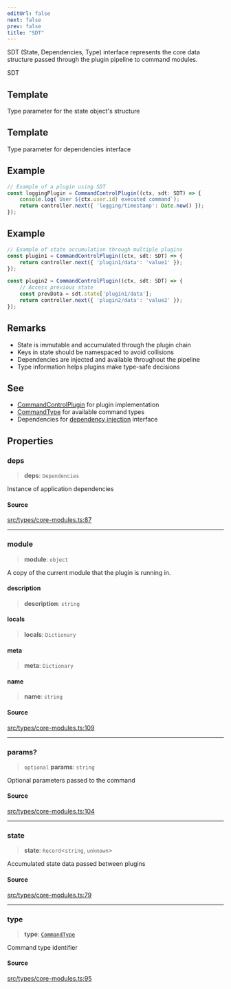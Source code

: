```yaml
---
editUrl: false
next: false
prev: false
title: "SDT"
---
```


SDT (State, Dependencies, Type) interface represents the core data structure
passed through the plugin pipeline to command modules.

 SDT

## Template

Type parameter for the state object's structure

## Template

Type parameter for dependencies interface

## Example

```ts
// Example of a plugin using SDT
const loggingPlugin = CommandControlPlugin((ctx, sdt: SDT) => {
    console.log(`User ${ctx.user.id} executed command`);
    return controller.next({ 'logging/timestamp': Date.now() });
});
```

## Example

```ts
// Example of state accumulation through multiple plugins
const plugin1 = CommandControlPlugin((ctx, sdt: SDT) => {
    return controller.next({ 'plugin1/data': 'value1' });
});

const plugin2 = CommandControlPlugin((ctx, sdt: SDT) => {
    // Access previous state
    const prevData = sdt.state['plugin1/data'];
    return controller.next({ 'plugin2/data': 'value2' });
});
```

## Remarks

- State is immutable and accumulated through the plugin chain
- Keys in state should be namespaced to avoid collisions
- Dependencies are injected and available throughout the pipeline
- Type information helps plugins make type-safe decisions

## See

 - [CommandControlPlugin](../../../../../../v4/api/functions/commandcontrolplugin) for plugin implementation
 - [CommandType](../../../../../../v4/api/enumerations/commandtype) for available command types
 - Dependencies for [dependency injection](https://sern.dev/v4/reference/dependencies/) interface

## Properties

### deps

> **deps**: `Dependencies`

Instance of application dependencies

#### Source

[src/types/core-modules.ts:87](https://github.com/sern-handler/handler/blob/70c6236802295980123056f2e84579aa6f6e5dbd/src/types/core-modules.ts#L87)

***

### module

> **module**: `object`

A copy of the current module that the plugin is running in.

#### description

> **description**: `string`

#### locals

> **locals**: `Dictionary`

#### meta

> **meta**: `Dictionary`

#### name

> **name**: `string`

#### Source

[src/types/core-modules.ts:109](https://github.com/sern-handler/handler/blob/70c6236802295980123056f2e84579aa6f6e5dbd/src/types/core-modules.ts#L109)

***

### params?

> `optional` **params**: `string`

Optional parameters passed to the command

#### Source

[src/types/core-modules.ts:104](https://github.com/sern-handler/handler/blob/70c6236802295980123056f2e84579aa6f6e5dbd/src/types/core-modules.ts#L104)

***

### state

> **state**: `Record`\<`string`, `unknown`\>

Accumulated state data passed between plugins

#### Source

[src/types/core-modules.ts:79](https://github.com/sern-handler/handler/blob/70c6236802295980123056f2e84579aa6f6e5dbd/src/types/core-modules.ts#L79)

***

### type

> **type**: [`CommandType`](/v4/api/enumerations/commandtype/)

Command type identifier

#### Source

[src/types/core-modules.ts:95](https://github.com/sern-handler/handler/blob/70c6236802295980123056f2e84579aa6f6e5dbd/src/types/core-modules.ts#L95)
